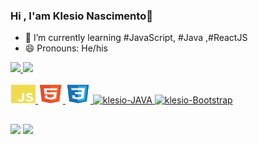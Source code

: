 ### Hi , I'am Klesio Nascimento👋


- 🌱 I’m currently learning #JavaScript, #Java ,#ReactJS
- 😄 Pronouns: He/his

<div>
   <a href="https://github.com/klsio22">
   <img height="180em" src="https://github-readme-stats.vercel.app/api?username=klsio22&show_icons=true&theme=dark&include_all_commits=true&count_private=true"/>
   <img height="180em" src="https://github-readme-stats.vercel.app/api/top-langs/?username=klsio22&layout=compact&langs_count=7&theme=dark"/>
 </div>
  
<div style="display: inline_block"><br>
    <img alt="klesio-Js" height="30" width="40"
      src="https://raw.githubusercontent.com/devicons/devicon/master/icons/javascript/javascript-plain.svg">
    <img alt="klesio-HTML" height="30" width="40"
      src="https://raw.githubusercontent.com/devicons/devicon/master/icons/html5/html5-original.svg">
    <img alt="klesio-CSS" height="30" width="40"
      src="https://raw.githubusercontent.com/devicons/devicon/master/icons/css3/css3-original.svg">
    <img alt="klesio-JAVA" height="30" width="40" src="https://image.flaticon.com/icons/png/512/226/226777.png">
    <img alt="klesio-Bootstrap" height="30" width="30"
      src="https://cdn.icon-icons.com/icons2/2415/PNG/512/bootstrap_plain_logo_icon_146619.png">
  </div>
  
##

  <div>
    <a href="https://www.instagram.com/nklesio/" target="_blank"><img
        src="https://img.shields.io/badge/-Instagram-%23E4405F?style=for-the-badge&logo=instagram&logoColor=white"
        target="_blank"></a>
    <a href="https://www.linkedin.com/in/kl%C3%A9sio-nascimento-767081204/" target="_blank"><img
        src="https://img.shields.io/badge/-LinkedIn-%230077B5?style=for-the-badge&logo=linkedin&logoColor=white"
        target="_blank"></a>
  </div>
  
  
